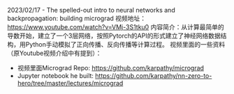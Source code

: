 ---
---

2023/02/17 - The spelled-out intro to neural networks and backpropagation: building micrograd
视频地址：https://www.youtube.com/watch?v=VMj-3S1tku0
内容简介：从计算最简单的导数开始，建立了一个3层网络，按照Pytorch的API的形式建立了神经网络数据结构，用Python手动模拟了正向传播、反向传播等计算过程。
视频里面的一些资料（原Youtube视频介绍中有提到）：
- 视频里面Micrograd Repo: https://github.com/karpathy/micrograd
- Jupyter notebook he built: https://github.com/karpathy/nn-zero-to-hero/tree/master/lectures/micrograd
